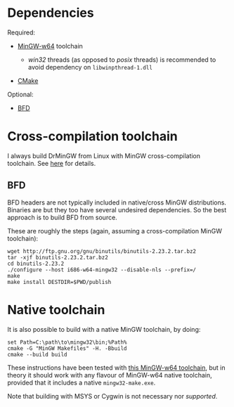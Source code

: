 # Dependencies #

Required:

 * [MinGW-w64](http://mingw-w64.sourceforge.net/) toolchain

   * _win32_ threads (as opposed to _posix_ threads) is recommended to avoid dependency on `libwinpthread-1.dll`
 
 * [CMake](http://www.cmake.org/)
 

Optional:

 * [BFD](http://www.gnu.org/software/binutils/)


# Cross-compilation toolchain #

I always build DrMinGW from Linux with MinGW cross-compilation toolchain.  See
[here](http://www.vtk.org/Wiki/CmakeMingw) for details.

## BFD ##

BFD headers are not typically included in native/cross MinGW distributions.
Binaries are but they too have several undesired dependencies.  So the best
approach is to build BFD from source.

These are roughly the steps (again, assuming a cross-compilation MinGW
toolchain):

    wget http://ftp.gnu.org/gnu/binutils/binutils-2.23.2.tar.bz2
    tar -xjf binutils-2.23.2.tar.bz2
    cd binutils-2.23.2
    ./configure --host i686-w64-mingw32 --disable-nls --prefix=/
    make
    make install DESTDIR=$PWD/publish


# Native toolchain #

It is also possible to build with a native MinGW toolchain, by doing:

    set Path=C:\path\to\mingw32\bin;%Path%
    cmake -G "MinGW Makefiles" -H. -Bbuild
    cmake --build build

These instructions have been tested with
[this MinGW-w64 toolchain](http://sourceforge.net/projects/mingwbuilds/files/host-windows/releases/4.8.1/32-bit/threads-win32/dwarf/x32-4.8.1-release-win32-dwarf-rev5.7z/download),
but in theory it should work with any flavour of MinGW-w64 native toolchain,
provided that it includes a native `mingw32-make.exe`.

Note that building with MSYS or Cygwin is not necessary nor *supported*.
